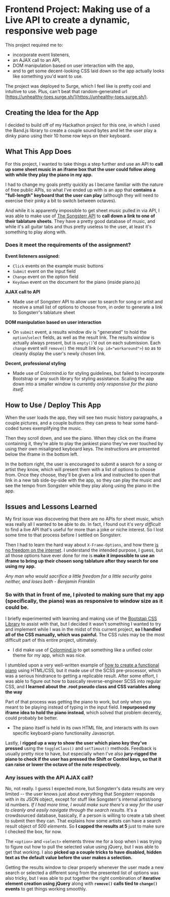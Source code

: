 # Frontend Project: Making use of a Live API to create a dynamic, responsive web page

This project required me to:

- incorporate event listeners,
- an AJAX call to an API,
- DOM manipulation based on user interaction with the app,
- and to get some decent-looking CSS laid down so the app actually looks like something you'd want to use.

The project was deployed to Surge, which I feel like is pretty cool and intuitive to use. Plus, can't beat that random-generated url [https://unhealthy-toes.surge.sh/](https://unhealthy-toes.surge.sh/).

## Creating the Idea for the App

I decided to build off of my Hackathon project for this one, in which I used the Band.js library to create a couple sound bytes and let the user play a dinky piano using their 10 home row keys on their keyboard.

## What This App Does

For this project, I wanted to take things a step further and use an API to **call up some sheet music in an iframe box that the user could follow along with while they play the piano in my app.**

I had to change my goals pretty quickly as I became familiar with the nature of free public APIs, so what I've ended up with is an app that **contains a "full-length" keyboard that the user can play** (although they will need to exercise their pinky a bit to switch between octaves).

And while it is apparently impossible to get sheet music pulled in via API, I was able to make use of [The Songsterr API](https://www.songsterr.com/a/wa/api) to **call down a link to one of their tablature sheets**. They have a pretty good database of music, and while it's all guitar tabs and thus pretty useless to the user, at least it's something to play along with.

### Does it meet the requirements of the assignment?

**Event listeners assigned:**

- `Click` events on the example music buttons
- `Submit` event on the input field
- `Change` event on the option field
- `Keydown` event on the document for the piano (inside piano.js)

**AJAX call to API**

- Made use of Songsterr API to allow user to search for song or artist and receive a small list of options to choose from, in order to generate a link to Songsterr's tablature sheet

**DOM manipulation based on user interaction**

- On `submit` event, a results window div is "generated" to hold the `option`/`select` fields, as well as the result link. The results window is actually always present, but is `empty()`'d out on each submission. Each `change` event will `remove()` the result link (`<p id="workaround">`) so as to cleanly display the user's newly chosen link.

**Decent, professional styling**

- Made use of Colormind.io for styling guidelines, but failed to incorporate Bootstrap or any such library for styling assistance. Scaling the app down into a smaller window is currently _only responsive for the piano itself._

## How to Use / Deploy This App

When the user loads the app, they will see two music history paragraphs, a couple pictures, and a couple buttons they can press to hear some hand-coded tunes exemplifying the music.

Then they scroll down, and see the piano. When they click on the iframe containing it, they're able to play the jankiest piano they've ever touched by using their own misaligned keyboard keys. The instructions are presented below the iframe in the bottom left.

In the bottom right, the user is encouraged to submit a search for a song or artist they know, which will present them with a list of options to choose from. Once they choose, they'll be given a link and instructed to open that link in a new tab side-by-side with the app, so they can play the music and see the tempo from Songsterr while they play along using the piano in the app.

## Issues and Lessons Learned

My first issue was discovering that there are no APIs for sheet music, which was really all I wanted to be able to do. In fact, I found out it's _very difficult_ to find a live API that's useful for more than a joke or niche interest. So I lost some time to that process before I settled on Songsterr.

Then I had to learn the hard way about `X-Frame-Options`, and how there [is no freedom on the internet](https://stackoverflow.com/questions/6663244/cant-show-some-websites-in-iframe-tag). I understand the intended purpose, I guess, but all those options have ever done for me is **make it impossible to use an iframe to bring up their chosen song tablature after they search for one using my app.**

_Any man who would sacrifice a little freedom for a little security gains neither, and loses both - Benjamin Franklin_

### So with that in front of me, I pivoted to making sure that my app (specifically, the piano) was as responsive to window size as it could be.

I briefly experimented with learning and making use of the [Bootstap CSS Library](https://getbootstrap.com/docs/3.4/css/) to assist with that, but I decided it wasn't something I wanted to try and implement while I was in the midst of this current project, **so I handled all of the CSS manually, which was painful.** The CSS rules may be the most difficult part of this entire project, ultimately.

- I did make use of [Colormind.io](http://colormind.io/bootstrap/) to get something like a unified color theme for my app, which was nice.

I stumbled upon a very well-written example of [how to create a functional piano](https://codepen.io/enteleform/pen/PepqYV) using HTML/CSS, but it made use of the SCSS pre-processor, which was a serious hindrance to getting a replicable result. After some effort, I was able to figure out how to basically reverse-engineer SCSS into regular CSS, and **I learned about the .root pseudo class and CSS variables along the way**

Part of that process was getting the piano to work, but only when you meant to be playing instead of typing in the input field. **I repurposed my iframe idea to hold the piano instead**, which solved that problem decently, could probably be better.

- The piano itself is held in its own HTML file, and interacts with its own specific keyboard-piano functionality Javascript.

Lastly, I **rigged up a way to show the user which piano key they've pressed** using the `toggleClass()` and `setTimout()` methods. Feedback is usually pretty nice to have, but especially when I've also **jury-rigged the piano to check if the user has pressed the Shift or Control keys, so that it can raise or lower the octave of the note respectively.**

### Any issues with the API AJAX call?

No, not really. I guess I expected more, but Songsterr's data results are very limited -- the user knows just about everything that Songsterr responds with in its JSON object, except for stuff like Songsterr's internal artist/song id numbers. _If I had more time, I would make sure there's a way for the user to cleanly and easily navigate through the search results_. It's a crowdsourced database, basically, if a person is willing to create a tab sheet to submit then they can. That explains how some artists can have a search result object of _500 elements_. So **I capped the results at 5** just to make sure I checked the box, for now.

The `<option>` and `<select>` elements threw me for a loop when I was trying to figure out how to pull the selected value using jQuery, but I was able to get that working. I also **picked up a couple tricks to have disabled, hidden text as the default value before the user makes a selection.**

Getting the results window to clear properly whenever the user made a new search or selected a different song from the presented list of options was also tricky, but I was able to put together the right combination of **iterative element creation using jQuery** along with **`remove()` calls tied to `change()` events** to get things working smoothly.
